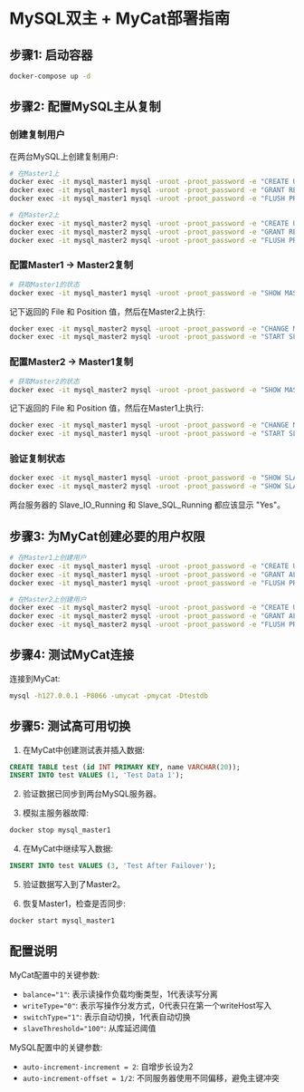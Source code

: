 # MySQL双主 + MyCat部署指南

## 步骤1: 启动容器

```bash
docker-compose up -d
```

## 步骤2: 配置MySQL主从复制

### 创建复制用户
在两台MySQL上创建复制用户:

```bash
# 在Master1上
docker exec -it mysql_master1 mysql -uroot -proot_password -e "CREATE USER 'repl'@'%' IDENTIFIED BY 'repl_password';"
docker exec -it mysql_master1 mysql -uroot -proot_password -e "GRANT REPLICATION SLAVE ON *.* TO 'repl'@'%';"
docker exec -it mysql_master1 mysql -uroot -proot_password -e "FLUSH PRIVILEGES;"

# 在Master2上
docker exec -it mysql_master2 mysql -uroot -proot_password -e "CREATE USER 'repl'@'%' IDENTIFIED BY 'repl_password';"
docker exec -it mysql_master2 mysql -uroot -proot_password -e "GRANT REPLICATION SLAVE ON *.* TO 'repl'@'%';"
docker exec -it mysql_master2 mysql -uroot -proot_password -e "FLUSH PRIVILEGES;"
```

### 配置Master1 -> Master2复制

```bash
# 获取Master1的状态
docker exec -it mysql_master1 mysql -uroot -proot_password -e "SHOW MASTER STATUS\G"
```

记下返回的 File 和 Position 值，然后在Master2上执行:

```bash
docker exec -it mysql_master2 mysql -uroot -proot_password -e "CHANGE MASTER TO MASTER_HOST='mysql_master1', MASTER_USER='repl', MASTER_PASSWORD='repl_password', MASTER_LOG_FILE='这里填写File的值', MASTER_LOG_POS=这里填写Position的值;"
docker exec -it mysql_master2 mysql -uroot -proot_password -e "START SLAVE;"
```

### 配置Master2 -> Master1复制

```bash
# 获取Master2的状态
docker exec -it mysql_master2 mysql -uroot -proot_password -e "SHOW MASTER STATUS\G"
```

记下返回的 File 和 Position 值，然后在Master1上执行:

```bash
docker exec -it mysql_master1 mysql -uroot -proot_password -e "CHANGE MASTER TO MASTER_HOST='mysql_master2', MASTER_USER='repl', MASTER_PASSWORD='repl_password', MASTER_LOG_FILE='这里填写File的值', MASTER_LOG_POS=这里填写Position的值;"
docker exec -it mysql_master1 mysql -uroot -proot_password -e "START SLAVE;"
```

### 验证复制状态

```bash
docker exec -it mysql_master1 mysql -uroot -proot_password -e "SHOW SLAVE STATUS\G"
docker exec -it mysql_master2 mysql -uroot -proot_password -e "SHOW SLAVE STATUS\G"
```

两台服务器的 Slave_IO_Running 和 Slave_SQL_Running 都应该显示 "Yes"。

## 步骤3: 为MyCat创建必要的用户权限

```bash
# 在Master1上创建用户
docker exec -it mysql_master1 mysql -uroot -proot_password -e "CREATE USER 'mycat_user'@'%' IDENTIFIED BY 'mycat_pass';"
docker exec -it mysql_master1 mysql -uroot -proot_password -e "GRANT ALL PRIVILEGES ON *.* TO 'mycat_user'@'%';"
docker exec -it mysql_master1 mysql -uroot -proot_password -e "FLUSH PRIVILEGES;"

# 在Master2上创建用户
docker exec -it mysql_master2 mysql -uroot -proot_password -e "CREATE USER 'mycat_user'@'%' IDENTIFIED BY 'mycat_pass';"
docker exec -it mysql_master2 mysql -uroot -proot_password -e "GRANT ALL PRIVILEGES ON *.* TO 'mycat_user'@'%';"
docker exec -it mysql_master2 mysql -uroot -proot_password -e "FLUSH PRIVILEGES;"
```

## 步骤4: 测试MyCat连接

连接到MyCat:

```bash
mysql -h127.0.0.1 -P8066 -umycat -pmycat -Dtestdb
```

## 步骤5: 测试高可用切换

1. 在MyCat中创建测试表并插入数据:

```sql
CREATE TABLE test (id INT PRIMARY KEY, name VARCHAR(20));
INSERT INTO test VALUES (1, 'Test Data 1');
```

2. 验证数据已同步到两台MySQL服务器。

3. 模拟主服务器故障:

```bash
docker stop mysql_master1
```

4. 在MyCat中继续写入数据:

```sql
INSERT INTO test VALUES (3, 'Test After Failover');
```

5. 验证数据写入到了Master2。

6. 恢复Master1，检查是否同步:

```bash
docker start mysql_master1
```

## 配置说明

MyCat配置中的关键参数:

- `balance="1"`: 表示读操作负载均衡类型，1代表读写分离
- `writeType="0"`: 表示写操作分发方式，0代表只在第一个writeHost写入
- `switchType="1"`: 表示自动切换，1代表自动切换
- `slaveThreshold="100"`: 从库延迟阈值

MySQL配置中的关键参数:

- `auto-increment-increment = 2`: 自增步长设为2
- `auto-increment-offset = 1/2`: 不同服务器使用不同偏移，避免主键冲突

